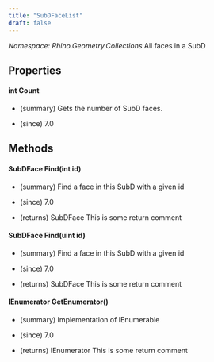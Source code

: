 ```yaml
---
title: "SubDFaceList"
draft: false
---
```


*Namespace: Rhino.Geometry.Collections*
 All faces in a SubD 
## Properties
#### int Count
- (summary) 
     Gets the number of SubD faces.
     
- (since) 7.0
## Methods
#### SubDFace Find(int id)
- (summary) 
     Find a face in this SubD with a given id
     
- (since) 7.0
- (returns) SubDFace This is some return comment
#### SubDFace Find(uint id)
- (summary) 
     Find a face in this SubD with a given id
     
- (since) 7.0
- (returns) SubDFace This is some return comment
#### IEnumerator<SubDFace> GetEnumerator()
- (summary) 
     Implementation of IEnumerable
     
- (since) 7.0
- (returns) IEnumerator<SubDFace> This is some return comment
